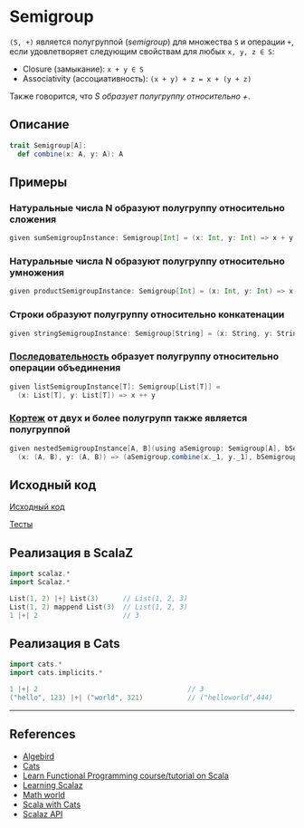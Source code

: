 # Semigroup

`(S, +)` является полугруппой (_semigroup_) для множества `S` и операции `+`, 
если удовлетворяет следующим свойствам для любых `x, y, z ∈ S`:
- Closure (замыкание): `x + y ∈ S`
- Associativity (ассоциативность): `(x + y) + z = x + (y + z)`

Также говорится, что _S образует полугруппу относительно +_.

## Описание

```scala
trait Semigroup[A]:
  def combine(x: A, y: A): A
```

## Примеры

### Натуральные числа N образуют полугруппу относительно сложения

```scala
given sumSemigroupInstance: Semigroup[Int] = (x: Int, y: Int) => x + y
```

### Натуральные числа N образуют полугруппу относительно умножения

```scala
given productSemigroupInstance: Semigroup[Int] = (x: Int, y: Int) => x * y
```

### Строки образуют полугруппу относительно конкатенации

```scala
given stringSemigroupInstance: Semigroup[String] = (x: String, y: String) => x + y
```

### [Последовательность](../../scala/collections) образует полугруппу относительно операции объединения

```scala
given listSemigroupInstance[T]: Semigroup[List[T]] =
  (x: List[T], y: List[T]) => x ++ y
```

### [Кортеж](../../scala/collections/tuple) от двух и более полугрупп также является полугруппой

```scala
given nestedSemigroupInstance[A, B](using aSemigroup: Semigroup[A], bSemigroup: Semigroup[B]): Semigroup[(A, B)] =
  (x: (A, B), y: (A, B)) => (aSemigroup.combine(x._1, y._1), bSemigroup.combine(x._2, y._2))
```

## Исходный код

[Исходный код](https://gitflic.ru/project/artemkorsakov/scalabook/blob?file=examples%2Fsrc%2Fmain%2Fscala%2Ftypeclass%2Fmonoid%2FSemigroup.scala&plain=1)

[Тесты](https://gitflic.ru/project/artemkorsakov/scalabook/blob?file=examples%2Fsrc%2Ftest%2Fscala%2Ftypeclass%2Fmonoid%2FSemigroupSuite.scala)


## Реализация в ScalaZ

```scala
import scalaz.*
import Scalaz.*

List(1, 2) |+| List(3)      // List(1, 2, 3)
List(1, 2) mappend List(3)  // List(1, 2, 3)
1 |+| 2                     // 3
```

## Реализация в Cats

```scala
import cats.*
import cats.implicits.*

1 |+| 2                                     // 3
("hello", 123) |+| ("world", 321)           // ("helloworld",444)
```


---

## References

- [Algebird](https://twitter.github.io/algebird/typeclasses/semigroup.html)
- [Cats](https://typelevel.org/cats/typeclasses/semigroup.html)
- [Learn Functional Programming course/tutorial on Scala](https://github.com/dehun/learn-fp)
- [Learning Scalaz](http://eed3si9n.com/learning-scalaz/Monoid.html#Monoid)
- [Math world](https://mathworld.wolfram.com/Semigroup.html)
- [Scala with Cats](https://www.scalawithcats.com/dist/scala-with-cats.html#definition-of-a-semigroup)
- [Scalaz API](https://javadoc.io/doc/org.scalaz/scalaz-core_3/7.3.6/scalaz/Semigroup.html)
